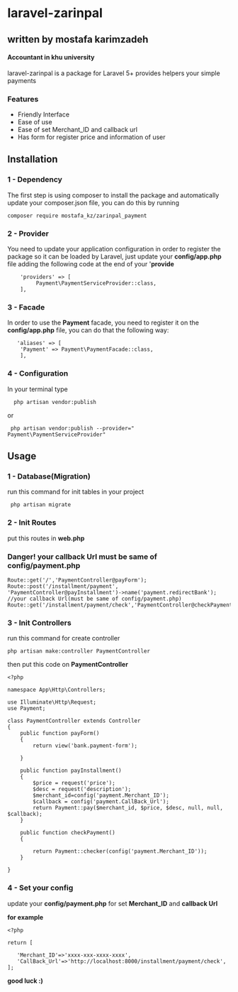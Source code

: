 # laravel-zarinpal
## written by mostafa karimzadeh
#### Accountant in khu university
laravel-zarinpal is a package for Laravel 5+ provides helpers your simple payments  
### Features
* Friendly Interface
* Ease of use
* Ease of set Merchant_ID and callback url
* Has form for register price and information of user
## Installation
### 1 - Dependency
The first step is using composer to install the package and automatically update your composer.json file, you can do this by running
```
composer require mostafa_kz/zarinpal_payment
```
### 2 - Provider
You need to update your application configuration in order to register the package so it can be loaded by Laravel, just update your **config/app.php** file adding the following code at the end of your '**provide**
```
    'providers' => [
         Payment\PaymentServiceProvider::class,
    ],
```
### 3 - Facade
In order to use the **Payment** facade, you need to register it on the **config/app.php** file, you can do that the following way:
```
   'aliases' => [
    'Payment' => Payment\PaymentFacade::class,
    ],
```
### 4 - Configuration
In your terminal type
```
  php artisan vendor:publish
```
or
```
 php artisan vendor:publish --provider=" Payment\PaymentServiceProvider"

```
## Usage
### 1 - Database(Migration)
run this command for init tables in your project
```
 php artisan migrate

```
### 2 - Init Routes
put this routes in **web.php**
### Danger! your callback Url must be same of config/payment.php
```
Route::get('/','PaymentController@payForm');
Route::post('/installment/payment', 'PaymentController@payInstallment')->name('payment.redirectBank');
//your callback Url(must be same of config/payment.php)
Route::get('/installment/payment/check','PaymentController@checkPayment');
```
### 3 - Init Controllers
run this command for create controller
```
php artisan make:controller PaymentController
```
then put this code on **PaymentController**
```
<?php

namespace App\Http\Controllers;

use Illuminate\Http\Request;
use Payment;

class PaymentController extends Controller
{
    public function payForm()
    {
        return view('bank.payment-form');

    }

    public function payInstallment()
    {
        $price = request('price');
        $desc = request('description');
        $merchant_id=config('payment.Merchant_ID');
        $callback = config('payment.CallBack_Url');
        return Payment::pay($merchant_id, $price, $desc, null, null, $callback);
    }

    public function checkPayment()
    {

        return Payment::checker(config('payment.Merchant_ID'));
    }

}
```
### 4 - Set your config
update your **config/payment.php** for set **Merchant_ID** and **callback Url** 
 
 **for example**
 ```
 <?php
 
return [

    'Merchant_ID'=>'xxxx-xxx-xxxx-xxxx',
    'CallBack_Url'=>'http://localhost:8000/installment/payment/check',
];
```

**good luck :)**
